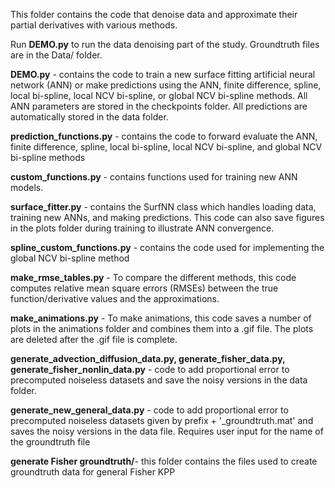 This folder contains the code that denoise data and approximate their partial derivatives with various methods.

Run **DEMO.py** to run the data denoising part of the study. Groundtruth files are in the Data/ folder.

**DEMO.py** - contains the code to train a new surface fitting artificial neural network (ANN) or make predictions using the ANN, finite difference, spline, local bi-spline, local NCV bi-spline, or global NCV bi-spline methods. All ANN parameters are stored in the checkpoints folder. All predictions are automatically stored in the data folder. 

**prediction_functions.py** - contains the code to forward evaluate the ANN, finite difference, spline, local bi-spline, local NCV bi-spline, and global NCV bi-spline methods

**custom_functions.py** - contains functions used for training new ANN models. 

**surface_fitter.py** - contains the SurfNN class which handles loading data, training new ANNs, and making predictions. This code can also save figures in the plots folder during training to illustrate ANN convergence.

**spline_custom_functions.py** - contains the code used for implementing the global NCV bi-spline method

**make_rmse_tables.py** - To compare the different methods, this code computes relative mean square errors (RMSEs) between the true function/derivative values and the approximations. 

**make_animations.py** - To make animations, this code saves a number of plots in the animations folder and combines them into a .gif file. The plots are deleted after the .gif file is complete.

**generate_advection_diffusion_data.py, generate_fisher_data.py, generate_fisher_nonlin_data.py**  - code to add proportional error to precomputed noiseless datasets and save the noisy versions in the data folder.

**generate_new_general_data.py** - code to add proportional error to precomputed noiseless datasets given by prefix + '\_groundtruth.mat' and saves the noisy versions in the data file. Requires user input for the name of the groundtruth file

**generate Fisher groundtruth/**- this folder contains the files used to create groundtruth data for general Fisher KPP
